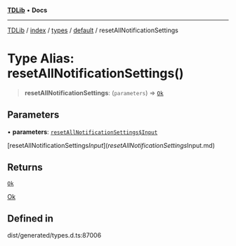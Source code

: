 [**TDLib**](../../../../../../README.md) • **Docs**

***

[TDLib](../../../../../../modules.md) / [index](../../../../../README.md) / [types](../../../README.md) / [default](../README.md) / resetAllNotificationSettings

# Type Alias: resetAllNotificationSettings()

> **resetAllNotificationSettings**: (`parameters`) => [`Ok`](Ok.md)

## Parameters

• **parameters**: [`resetAllNotificationSettings$Input`](resetAllNotificationSettings$Input.md)

[resetAllNotificationSettings$Input](resetAllNotificationSettings$Input.md)

## Returns

[`Ok`](Ok.md)

[Ok](Ok.md)

## Defined in

dist/generated/types.d.ts:87006
